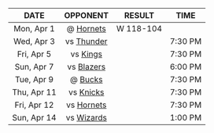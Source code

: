 |    DATE     |              OPPONENT              |  RESULT   |  TIME   |
|:-----------:|:----------------------------------:|:---------:|:-------:|
| Mon, Apr 1  |  @ [Hornets](/r/CharlotteHornets)  | W 118-104 |         |
| Wed, Apr 3  |      vs [Thunder](/r/Thunder)      |           | 7:30 PM |
| Fri, Apr 5  |        vs [Kings](/r/kings)        |           | 7:30 PM |
| Sun, Apr 7  |      vs [Blazers](/r/ripcity)      |           | 6:00 PM |
| Tue, Apr 9  |       @ [Bucks](/r/MkeBucks)       |           | 7:30 PM |
| Thu, Apr 11 |      vs [Knicks](/r/NYKnicks)      |           | 7:30 PM |
| Fri, Apr 12 | vs [Hornets](/r/CharlotteHornets)  |           | 7:30 PM |
| Sun, Apr 14 | vs [Wizards](/r/washingtonwizards) |           | 1:00 PM |